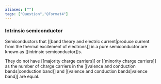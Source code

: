 ```yaml
---
aliases: [""]
tags: ["Question","QFormat4"]
---
```

### Intrinsic semiconductor
Semiconductors that [[band theory and electric current|produce current from the thermal excitement of electrons]] in a pure semiconductor are known as [[intrinsic semiconductor]]s.

They do not have [[majority charge carriers]] or [[minority charge carriers]] as the number of charge carriers in the [[valence and conduction bands|conduction band]] and [[valence and conduction bands|valence band]] are equal.